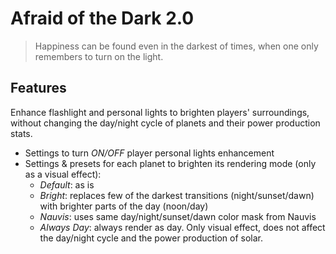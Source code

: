 # Afraid of the Dark 2.0

> Happiness can be found even in the darkest of times, when one only remembers to turn on the light.

## Features

Enhance flashlight and personal lights to brighten players' surroundings, without changing the day/night cycle of planets and their power production stats.

- Settings to turn *ON/OFF* player personal lights enhancement
- Settings & presets for each planet to brighten its rendering mode (only as a visual effect):
  - *Default*: as is
  - *Bright*: replaces few of the darkest transitions (night/sunset/dawn) with brighter parts of the day (noon/day)
  - *Nauvis*: uses same day/night/sunset/dawn color mask from Nauvis
  - *Always Day*: always render as day. Only visual effect, does not affect the day/night cycle and the power production of solar.
